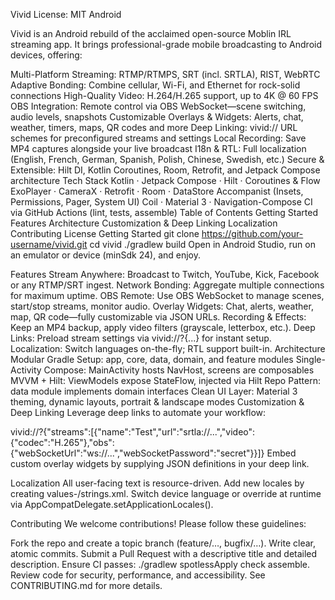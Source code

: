 Vivid
License: MIT
Android

Vivid is an Android rebuild of the acclaimed open-source Moblin IRL streaming app. It brings professional-grade mobile broadcasting to Android devices, offering:

Multi-Platform Streaming: RTMP/RTMPS, SRT (incl. SRTLA), RIST, WebRTC
Adaptive Bonding: Combine cellular, Wi-Fi, and Ethernet for rock-solid connections
High-Quality Video: H.264/H.265 support, up to 4K @ 60 FPS
OBS Integration: Remote control via OBS WebSocket—scene switching, audio levels, snapshots
Customizable Overlays & Widgets: Alerts, chat, weather, timers, maps, QR codes and more
Deep Linking: vivid:// URL schemes for preconfigured streams and settings
Local Recording: Save MP4 captures alongside your live broadcast
I18n & RTL: Full localization (English, French, German, Spanish, Polish, Chinese, Swedish, etc.)
Secure & Extensible: Hilt DI, Kotlin Coroutines, Room, Retrofit, and Jetpack Compose architecture
Tech Stack
Kotlin · Jetpack Compose · Hilt · Coroutines & Flow
ExoPlayer · CameraX · Retrofit · Room · DataStore
Accompanist (Insets, Permissions, Pager, System UI)
Coil · Material 3 · Navigation-Compose
CI via GitHub Actions (lint, tests, assemble)
Table of Contents
Getting Started
Features
Architecture
Customization & Deep Linking
Localization
Contributing
License
Getting Started
git clone https://github.com/your-username/vivid.git
cd vivid
./gradlew build
Open in Android Studio, run on an emulator or device (minSdk 24), and enjoy.

Features
Stream Anywhere: Broadcast to Twitch, YouTube, Kick, Facebook or any RTMP/SRT ingest.
Network Bonding: Aggregate multiple connections for maximum uptime.
OBS Remote: Use OBS WebSocket to manage scenes, start/stop streams, monitor audio.
Overlay Widgets: Chat, alerts, weather, map, QR code—fully customizable via JSON URLs.
Recording & Effects: Keep an MP4 backup, apply video filters (grayscale, letterbox, etc.).
Deep Links: Preload stream settings via vivid://?{...} for instant setup.
Localization: Switch languages on-the-fly; RTL support built-in.
Architecture
Modular Gradle Setup: app, core, data, domain, and feature modules
Single-Activity Compose: MainActivity hosts NavHost, screens are composables
MVVM + Hilt: ViewModels expose StateFlow, injected via Hilt
Repo Pattern: data module implements domain interfaces
Clean UI Layer: Material 3 theming, dynamic layouts, portrait & landscape modes
Customization & Deep Linking
Leverage deep links to automate your workflow:

vivid://?{"streams":[{"name":"Test","url":"srtla://...","video":{"codec":"H.265"},"obs":{"webSocketUrl":"ws://...","webSocketPassword":"secret"}}]}
Embed custom overlay widgets by supplying JSON definitions in your deep link.

Localization
All user-facing text is resource-driven. Add new locales by creating values-<lang>/strings.xml.
Switch device language or override at runtime via AppCompatDelegate.setApplicationLocales().

Contributing
We welcome contributions! Please follow these guidelines:

Fork the repo and create a topic branch (feature/…, bugfix/…).
Write clear, atomic commits.
Submit a Pull Request with a descriptive title and detailed description.
Ensure CI passes: ./gradlew spotlessApply check assemble.
Review code for security, performance, and accessibility.
See CONTRIBUTING.md for more details.
